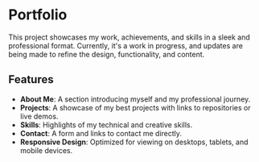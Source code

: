 # Portfolio

This project showcases my work, achievements, and skills in a sleek and professional format. Currently, it's a work in progress, and updates are being made to refine the design, functionality, and content.

## Features

- **About Me**: A section introducing myself and my professional journey.
- **Projects**: A showcase of my best projects with links to repositories or live demos.
- **Skills**: Highlights of my technical and creative skills.
- **Contact**: A form and links to contact me directly.
- **Responsive Design**: Optimized for viewing on desktops, tablets, and mobile devices.
